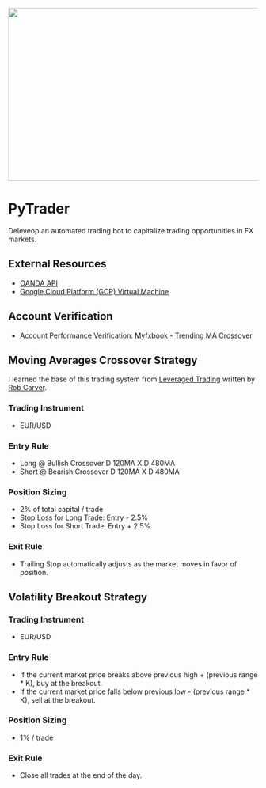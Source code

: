 <p align="center">
  <img width="800" height="350" src="https://user-images.githubusercontent.com/41933169/139356204-1253068f-b11c-4507-a921-6e77112b7a55.png">
</p>

# PyTrader

Deleveop an automated trading bot to capitalize trading opportunities in FX markets.

## External Resources

- [OANDA API](https://developer.oanda.com/)
- [Google Cloud Platform (GCP) Virtual Machine](https://cloud.google.com/)

## Account Verification

- Account Performance Verification: [Myfxbook - Trending MA Crossover](https://www.myfxbook.com/members/EddieShin/tf-ma/9190213)

## Moving Averages Crossover Strategy

I learned the base of this trading system from [Leveraged Trading](https://www.amazon.com/Leveraged-Trading-professional-approach-trading/dp/0857197215/ref=sr_1_1?crid=21M6UR528CUFU&keywords=Leveraged+Trading%3A+A+professional+approach+to+trading+FX%2C+stocks+on+margin%2C+CFDs%2C+spread+bets+and+futures+for+all+traders&qid=1636410285&sprefix=leveraged+trading+a+professional+approach+to+trading+fx%2C+stocks+on+margin%2C+cfds%2C+spread+bets+and+futures+for+all+traders%2Caps%2C309&sr=8-1) written by [Rob Carver](https://qoppac.blogspot.com/).

### Trading Instrument

- EUR/USD

### Entry Rule

- Long @ Bullish Crossover D 120MA X D 480MA
- Short @ Bearish Crossover D 120MA X D 480MA

### Position Sizing

- 2% of total capital / trade
- Stop Loss for Long Trade: Entry - 2.5%
- Stop Loss for Short Trade: Entry + 2.5% 

### Exit Rule

- Trailing Stop automatically adjusts as the market moves in favor of position.

## Volatility Breakout Strategy

### Trading Instrument

- EUR/USD

### Entry Rule

- If the current market price breaks above previous high + (previous range * K), buy at the breakout.
- If the current market price falls below previous low - (previous range * K), sell at the breakout.

### Position Sizing

- 1% / trade

### Exit Rule

- Close all trades at the end of the day.

